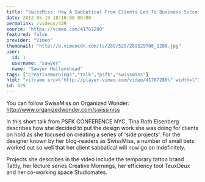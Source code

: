 ```yaml
---
title: "SwissMiss: How A Sabbatical From Clients Led To Business Success"
date: 2012-05-19 18:10:08 00:00
permalink: /videos/429
source: "https://vimeo.com/41767280"
featured: false
provider: "Vimeo"
thumbnail: "http://b.vimeocdn.com/ts/289/529/289529706_1280.jpg"
user:
  id: 1
  username: "sawyer"
  name: "Sawyer Hollenshead"
tags: ["creativemornings","talk","psfk","swissmiss"]
html: "<iframe src=\"http://player.vimeo.com/video/41767280\" width=\"1280\" height=\"720\" frameborder=\"0\" webkitallowfullscreen mozallowfullscreen allowfullscreen></iframe>"
id: 429
---
```


You can follow SwissMiss on Organized Wonder: http://www.organizedwonder.com/swissmiss

In this short talk from PSFK CONFERENCE NYC, Tina Roth Eisenberg describes how she decided to put the design work she was doing for clients on hold as she focused on creating a series of 'side projects'. For the designer known by her blog-readers as SwissMiss, a number of small bets worked out so well that her client sabbatical will now go on indefinitely.

Projects she describes in the video include the temporary tattoo brand Tattly, her lecture series Creative Mornings, her efficiency tool TeuxDeux and her co-working space Studiomates.